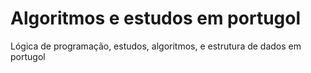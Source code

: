 # Algoritmos e estudos em portugol 
Lógica de programação, estudos, algoritmos, e estrutura de dados em portugol
